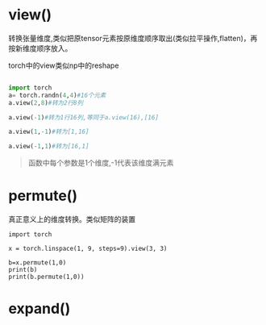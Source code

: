 # view()

转换张量维度,类似把原tensor元素按原维度顺序取出(类似拉平操作,flatten)，再按新维度顺序放入。

torch中的view类似np中的reshape

```py

import torch
a= torch.randn(4,4)#16个元素
a.view(2,8)#转为2行8列

a.view(-1)#转为1行16列,等同于a.view(16),[16]

a.view(1,-1)#转为[1,16]

a.view(-1,1)#转为[16,1]

```
>函数中每个参数是1个维度,-1代表该维度满元素 

# permute()

真正意义上的维度转换。类似矩阵的装置
```
import torch
 
x = torch.linspace(1, 9, steps=9).view(3, 3)
 
b=x.permute(1,0)
print(b)
print(b.permute(1,0))
```

# expand()


